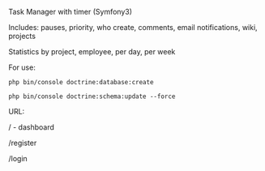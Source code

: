 Task Manager with timer (Symfony3)

Includes: pauses, priority, who create, comments, email notifications, wiki, projects

Statistics by project, employee, per day, per week

For use:

`php bin/console doctrine:database:create`

`php bin/console doctrine:schema:update --force`

URL:

/ - dashboard

/register

/login
